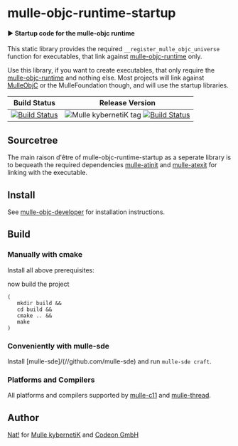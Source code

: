 # mulle-objc-runtime-startup

#### ▶️ Startup code for the mulle-objc runtime


This static library provides the required `__register_mulle_objc_universe`
function for executables, that link against
[mulle-objc-runtime](https://github.com/mulle-objc/mulle-objc-runtime)
only.

Use this library, if you want to create executables, that only
require the [mulle-objc-runtime](//github.com/mulle-objc/mulle-objc-runtime)
and nothing else. Most projects will link against
[MulleObjC](https://github.com/mulle-objc/MulleObjC) or the MulleFoundation
though, and will use the startup libraries.



Build Status | Release Version
-------------|-----------------------------------
[![Build Status](https://travis-ci.org/mulle-objc/mulle-objc-runtime-startup.svg)](https://travis-ci.org/mulle-objc/mulle-objc) | ![Mulle kybernetiK tag](https://img.shields.io/github/tag/mulle-objc/mulle-objc-runtime-startup.svg) [![Build Status](https://travis-ci.org/mulle-objc/mulle-objc-runtime-startup.svg?branch=release)](https://travis-ci.org/mulle-objc/mulle-objc-runtime-startup)


## Sourcetree

The main raison d'être of mulle-objc-runtime-startup as a seperate library
is to bequeath the required dependencies [mulle-atinit](//github.com/mulle-core/mulle-atinit) and
[mulle-atexit](//github.com/mulle-core/mulle-atexit) for linking with the executable.


## Install

See [mulle-objc-developer](//github.com/mulle-objc/mulle-objc-developer) for
installation instructions.


## Build

### Manually with cmake

Install all above prerequisites:

now build the project

```
(
   mkdir build &&
   cd build &&
   cmake .. &&
   make
)
```

### Conveniently with mulle-sde

Install [mulle-sde]/(//github.com/mulle-sde) and run `mulle-sde craft`.


### Platforms and Compilers

All platforms and compilers supported by
[mulle-c11](//github.com/mulle-c/mulle-c11/) and
[mulle-thread](//github.com/mulle-concurrent/mulle-thread/).


## Author

[Nat!](//www.mulle-kybernetik.com/weblog) for
[Mulle kybernetiK](//www.mulle-kybernetik.com) and
[Codeon GmbH](//www.codeon.de)
